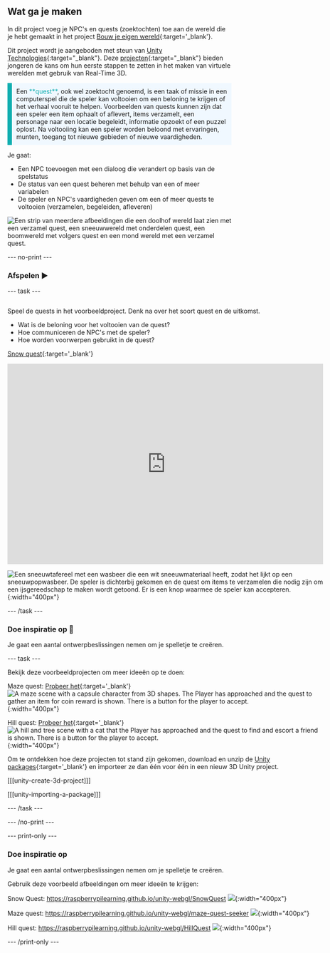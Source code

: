 ## Wat ga je maken

In dit project voeg je NPC's en quests (zoektochten) toe aan de wereld die je hebt gemaakt in het project [Bouw je eigen wereld](https://projects.raspberrypi.org/nl-NL/projects/world-builder){:target='_blank'}.

Dit project wordt je aangeboden met steun van [Unity Technologies](https://unity.com/){:target="_blank"}.  Deze [projecten](https://projects.raspberrypi.org/nl-NL/pathways/unity-intro){:target="_blank"} bieden jongeren de kans om hun eerste stappen te zetten in het maken van virtuele werelden met gebruik van Real-Time 3D.

<p style="border-left: solid; border-width:10px; border-color: #0faeb0; background-color: aliceblue; padding: 10px;">
Een <span style="color: #0faeb0">**quest**</span>, ook wel zoektocht genoemd, is een taak of missie in een computerspel die de speler kan voltooien om een beloning te krijgen of het verhaal vooruit te helpen. Voorbeelden van quests kunnen zijn dat een speler een item ophaalt of aflevert, items verzamelt, een personage naar een locatie begeleidt, informatie opzoekt of een puzzel oplost. Na voltooiing kan een speler worden beloond met ervaringen, munten, toegang tot nieuwe gebieden of nieuwe vaardigheden.
</p>

Je gaat:
+ Een NPC toevoegen met een dialoog die verandert op basis van de spelstatus
+ De status van een quest beheren met behulp van een of meer variabelen
+ De speler en NPC's vaardigheden geven om een of meer quests te voltooien (verzamelen, begeleiden, afleveren)

![Een strip van meerdere afbeeldingen die een doolhof wereld laat zien met een verzamel quest, een sneeuwwereld met onderdelen quest, een boomwereld met volgers quest en een mond wereld met een verzamel quest.](images/example-strip.png)

--- no-print ---

### Afspelen ▶️

--- task ---

<div style="display: flex; flex-wrap: wrap">
<div style="flex-basis: 175px; flex-grow: 1">

Speel de quests in het voorbeeldproject. Denk na over het soort quest en de uitkomst.
+ Wat is de beloning voor het voltooien van de quest?
+ Hoe communiceren de NPC's met de speler?
+ Hoe worden voorwerpen gebruikt in de quest?

[Snow quest](https://raspberrypilearning.github.io/unity-webgl/SnowQuest){:target='_blank'}

<iframe allowtransparency="true" width="710" height="450" src="https://raspberrypilearning.github.io/unity-webgl/SnowQuest" frameborder="0"></iframe>

![Een sneeuwtafereel met een wasbeer die een wit sneeuwmateriaal heeft, zodat het lijkt op een sneeuwpopwasbeer. De speler is dichterbij gekomen en de quest om items te verzamelen die nodig zijn om een ijsgereedschap te maken wordt getoond. Er is een knop waarmee de speler kan accepteren.](images/snow-raccoon.png){:width="400px"}

--- /task ---

### Doe inspiratie op 💭

Je gaat een aantal ontwerpbeslissingen nemen om je spelletje te creëren.

--- task ---

Bekijk deze voorbeeldprojecten om meer ideeën op te doen:

Maze quest: [Probeer het](https://raspberrypilearning.github.io/unity-webgl/maze-quest-seeker){:target='_blank'} 
![A maze scene with a capsule character from 3D shapes. The Player has approached and the quest to gather an item for coin reward is shown. There is a button for the player to accept.](images/quest-canvas.png){:width="400px"}

Hill quest: [Probeer het](https://raspberrypilearning.github.io/unity-webgl/HillQuest){:target='_blank'} 
![A hill and tree scene with a cat that the Player has approached and the quest to find and escort a friend is shown. There is a button for the player to accept.](images/new-quest-accept.png){:width="400px"}

Om te ontdekken hoe deze projecten tot stand zijn gekomen, download en unzip de [Unity packages](https://rpf.io/p/nl-NL/quest-seeker-get){:target='_blank'} en importeer ze dan één voor één in een nieuw 3D Unity project.

[[[unity-create-3d-project]]]

[[[unity-importing-a-package]]]

--- /task ---

--- /no-print ---

--- print-only ---

### Doe inspiratie op

Je gaat een aantal ontwerpbeslissingen nemen om je spelletje te creëren.

Gebruik deze voorbeeld afbeeldingen om meer ideeën te krijgen:

Snow Quest: https://raspberrypilearning.github.io/unity-webgl/SnowQuest
![](images/snow-raccoon.png){:width="400px"}

Maze quest: https://raspberrypilearning.github.io/unity-webgl/maze-quest-seeker
![](images/quest-canvas.png){:width="400px"}

Hill quest: https://raspberrypilearning.github.io/unity-webgl/HillQuest
![](images/new-quest-accept.png){:width="400px"}

--- /print-only ---



